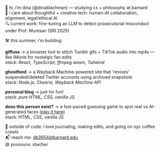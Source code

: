 👋 hi, i’m dina (@dinablachman) — studying cs + philosophy at barnard  
🧠 i care about thoughtful + creative tech: human–AI collaboration, alignment, legal/ethical AI  
🔍 current work: fine-tuning an LLM to detect prosecutorial misconduct under Prof. Muresan (SRI 2025)  

🛠️ this summer, i'm building:

**giffuse** → a browser tool to stitch Tumblr gifs + TikTok audio into mp4s — like iMovie for nostalgic fan edits  
_stack: React, TypeScript, ffmpeg.wasm, Tailwind_

**ghostfeed** → a Wayback Machine-powered site that 'revives' suspended/deleted Twitter accounts using archived snapshots  
_stack: Node.js, Cheerio, Wayback Machine API_

**personal blog** → just for fun!  
_stack: pure HTML, CSS, vanilla JS_

**does this person exist?** → a fast-paced guessing game to spot real vs AI-generated faces ([play it here](https://dinablachman.github.io/realorfake))  
stack: HTML, CSS, vanilla JS

🧃 outside of code: i love journaling, making edits, and going on nyc coffee crawls   
📬 reach me: db3654@barnard.edu  
😄 pronouns: she/her  
